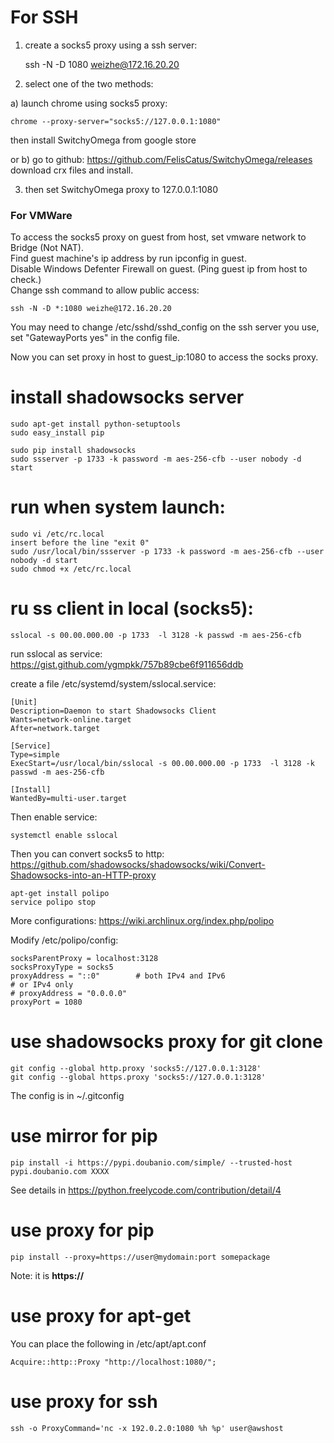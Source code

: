 # For SSH
1) create a socks5 proxy using a ssh server:

	ssh -N -D 1080 weizhe@172.16.20.20

2) select one of the two methods:

a) launch chrome using socks5 proxy: 

	chrome --proxy-server="socks5://127.0.0.1:1080"

then install SwitchyOmega from google store

or b) go to github: https://github.com/FelisCatus/SwitchyOmega/releases   
download crx files and install.

3) then set SwitchyOmega proxy to 127.0.0.1:1080   

### For VMWare
To access the socks5 proxy on guest from host, set vmware network to Bridge (Not NAT).   
Find guest machine's ip address by run ipconfig in guest.   
Disable Windows Defenter Firewall on guest. (Ping guest ip from host to check.)   
Change ssh command to allow public access:
	
	ssh -N -D *:1080 weizhe@172.16.20.20

You may need to change /etc/sshd/sshd_config on the ssh server you use, set "GatewayPorts yes" in the config file.   

Now you can set proxy in host to guest_ip:1080 to access the socks proxy.   

# install shadowsocks server
	sudo apt-get install python-setuptools
	sudo easy_install pip
	
	sudo pip install shadowsocks
	sudo ssserver -p 1733 -k password -m aes-256-cfb --user nobody -d start

# run when system launch:
	sudo vi /etc/rc.local
	insert before the line "exit 0"
	sudo /usr/local/bin/ssserver -p 1733 -k password -m aes-256-cfb --user nobody -d start
	sudo chmod +x /etc/rc.local

# ru ss client in local (socks5):

	sslocal -s 00.00.000.00 -p 1733  -l 3128 -k passwd -m aes-256-cfb

run sslocal as service:
https://gist.github.com/ygmpkk/757b89cbe6f911656ddb

create a file /etc/systemd/system/sslocal.service:

	[Unit]
	Description=Daemon to start Shadowsocks Client
	Wants=network-online.target
	After=network.target

	[Service]
	Type=simple
	ExecStart=/usr/local/bin/sslocal -s 00.00.000.00 -p 1733  -l 3128 -k passwd -m aes-256-cfb   

	[Install]
	WantedBy=multi-user.target

Then enable service:

	systemctl enable sslocal
	

Then you can convert socks5 to http: 
https://github.com/shadowsocks/shadowsocks/wiki/Convert-Shadowsocks-into-an-HTTP-proxy
	
	apt-get install polipo
	service polipo stop

More configurations:
https://wiki.archlinux.org/index.php/polipo

Modify /etc/polipo/config:
	
	socksParentProxy = localhost:3128
	socksProxyType = socks5
	proxyAddress = "::0"        # both IPv4 and IPv6
	# or IPv4 only
	# proxyAddress = "0.0.0.0"
	proxyPort = 1080

# use shadowsocks proxy for git clone
  	git config --global http.proxy 'socks5://127.0.0.1:3128'
	git config --global https.proxy 'socks5://127.0.0.1:3128'
	
The config is in ~/.gitconfig

# use mirror for pip
	pip install -i https://pypi.doubanio.com/simple/ --trusted-host pypi.doubanio.com XXXX
	
See details in https://python.freelycode.com/contribution/detail/4

# use proxy for pip
	pip install --proxy=https://user@mydomain:port somepackage
Note: it is **https://**

# use proxy for apt-get
You can place the following in /etc/apt/apt.conf
	
	Acquire::http::Proxy "http://localhost:1080/";

# use proxy for ssh

	ssh -o ProxyCommand='nc -x 192.0.2.0:1080 %h %p' user@awshost
